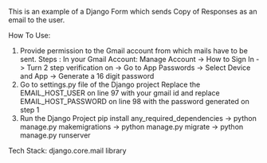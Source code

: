 This is an example of a Django Form which sends Copy of Responses as an email to the user.

How To Use:
 1) Provide permission to the Gmail account from which mails have to be sent. Steps :
    In your Gmail Account: Manage Account -> How to Sign In -> Turn 2 step verification on -> Go to App Passwords -> Select Device and App -> Generate a 16 digit password
 2) Go to settings.py file of the Django project
    Replace the EMAIL_HOST_USER on line 97 with your gmail id and replace EMAIL_HOST_PASSWORD on line 98 with the password generated on step 1
 3) Run the Django Project
    pip install any_required_dependencies -> python manage.py makemigrations -> python manage.py migrate -> python manage.py runserver
    
Tech Stack:
django.core.mail library
